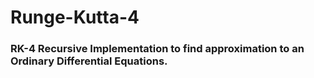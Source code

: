# Runge-Kutta-4
<h3>RK-4 Recursive Implementation to find approximation to an Ordinary Differential Equations.
